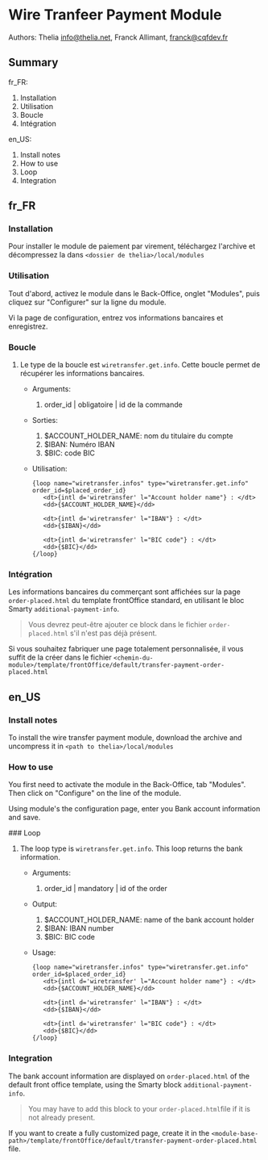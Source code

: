 Wire Tranfeer Payment Module
============================

Authors: Thelia <info@thelia.net>, Franck Allimant, <franck@cqfdev.fr>

Summary
-------

fr_FR:

1. Installation
2. Utilisation
3.  Boucle
4.  Intégration

en_US:

1.  Install notes
2.  How to use
3.  Loop
4.  Integration


fr_FR
-----

### Installation

Pour installer le module de paiement par virement, téléchargez l'archive et décompressez la dans ```<dossier de thelia>/local/modules```

### Utilisation

Tout d'abord, activez le module dans le Back-Office, onglet "Modules", puis cliquez sur "Configurer" sur la ligne du module.

Vi la page de configuration, entrez vos informations bancaires et enregistrez.

### Boucle

1.  Le type de la boucle est `wiretransfer.get.info`. Cette boucle permet de récupérer les informations bancaires.

    - Arguments:
        1. order_id | obligatoire | id de la commande
    - Sorties:
        1. $ACCOUNT_HOLDER_NAME: nom du titulaire du compte
        2. $IBAN: Numéro IBAN
        3. $BIC: code BIC
        
    - Utilisation:
        ```
        {loop name="wiretransfer.infos" type="wiretransfer.get.info" order_id=$placed_order_id}
           <dt>{intl d='wiretransfer' l="Account holder name"} : </dt>
           <dd>{$ACCOUNT_HOLDER_NAME}</dd>

           <dt>{intl d='wiretransfer' l="IBAN"} : </dt>
           <dd>{$IBAN}</dd>

           <dt>{intl d='wiretransfer' l="BIC code"} : </dt>
           <dd>{$BIC}</dd>
        {/loop}
        ```


### Intégration


Les informations bancaires du commerçant sont affichées sur la page `order-placed.html` du template frontOffice standard, en utilisant le bloc Smarty `additional-payment-info`.

> Vous devrez peut-être ajouter ce block dans le fichier `order-placed.html` s'il n'est pas déjà présent.

Si vous souhaitez fabriquer une page totalement personnalisée, il vous suffit de la créer dans le fichier `<chemin-du-module>/template/frontOffice/default/transfer-payment-order-placed.html`


en_US
-----

### Install notes

To install the wire transfer payment module, download the archive and uncompress it in ```<path to thelia>/local/modules```

### How to use

You first need to activate the module in the Back-Office, tab "Modules". Then click on "Configure" on the line of the module.

Using module's the configuration page, enter you Bank account information and save.

### Loop

1.  The loop type is `wiretransfer.get.info`. This loop returns the bank information.

    - Arguments:
        1. order_id | mandatory | id of the order
        
    - Output:
        1. $ACCOUNT_HOLDER_NAME: name of the bank account holder
        2. $IBAN: IBAN number
        3. $BIC: BIC code
        
    - Usage:
        ```
        {loop name="wiretransfer.infos" type="wiretransfer.get.info" order_id=$placed_order_id}
           <dt>{intl d='wiretransfer' l="Account holder name"} : </dt>
           <dd>{$ACCOUNT_HOLDER_NAME}</dd>

           <dt>{intl d='wiretransfer' l="IBAN"} : </dt>
           <dd>{$IBAN}</dd>

           <dt>{intl d='wiretransfer' l="BIC code"} : </dt>
           <dd>{$BIC}</dd>
        {/loop}
        ```


### Integration

The bank account information are displayed on `order-placed.html` of the default front office template, using the   Smarty block `additional-payment-info`.

> You may have to add this block to your `order-placed.html`file if it is not already present.

If you want to create a fully customized page, create it in the `<module-base-path>/template/frontOffice/default/transfer-payment-order-placed.html` file.
